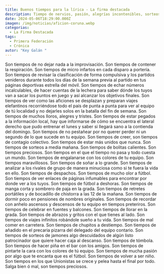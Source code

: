 ```yaml
---
title: Buenos tiempos para la lírica - La firma destacada
description: Tiempo de nervios, pasión, alegrías incontenibles, sorteos, viajes...
date: 2024-05-06T18:29:00.000Z
imagen: /img/noticias/aficion-coruna.webp
categorias:
  - La Firma Destacada
tags:
  - Primera Federación
  - Crónica
autor: "Key Galán "
---
```

Son tiempos de no dejar nada a la improvisación. Son tiempos de contener la respiración. Son tiempos de micro infartos en cada disparo a portería. Son tiempos de revisar la clasificación de forma compulsiva y los partidos venideros durante todos los días de la semana previa al partido en tus páginas deportivas estrella del móvil. Son tiempos de echar números incalculables, de hacer cuentas de la lechera para saber dónde los tuyos van a sacar los puntos en juego y así alcanzar los objetivos finales. Son tiempos de ver como las aficiones se desplazan y preparan viajes elefantinos recorriéndose todo el país de punta a punta para ver al equipo de tú localidad y no dejarles solos en la batalla del fin de semana. Son tiempos de muchos lloros, alegres y tristes. Son tiempos de estar pegados a la información local, hay que informarse de cómo se encuentra el lateral derecho que pudo entrenar el lunes y saber si llegará sano a la contienda del domingo. Son tiempos de no pestañear por no querer perder ni un segundo de lo que sucede en tu equipo. Son tiempos de creer, son tiempos de contagio colectivo. Son tiempos de estar más unidos que nunca. Son tiempos de sorteos a media mañana. Son tiempos de bolitas calientes. Son tiempos preciosos. Son tiempos en el que el tiempo no pasa y todo cuesta un mundo. Son tiempos de engalanarse con los colores de tu equipo. Son tiempos maravillosos. Son tiempos de soñar a lo grande. Son tiempos de analizar a los rivales de grupo de manera minuciosa como si te fuera la vida en ello. Son tiempos de despachos. Son tiempos de mucho olor a fútbol. Son tiempos de ver  enlaces de páginas infumables para encontrar por donde ver a los tuyos. Son tiempos de fútbol a deshoras. Son tiempos de manga corta y sombrero de paja en la grada. Son tiempos de retretes portátiles y de bocadillo de chistorra a las 12 de la mañana. Son tiempos de dormir poco en pensiones de nombres originales. Son tiempos de recordar con anhelo ascensos y descensos de tu equipo en tiempos preteriros. Son tiempos de celebrar en fuentes y  balcones. Son tiempos de llorar en la grada. Son tiempos de abrazos y gritos con el que tienes al lado. Son tiempos de viajes infinitos robándole sueño a tu vida. Son tiempos de mal comer en carretera. Son tiempos de chupitos a destiempo. Son tiempos de añadido en el precaria pizarra del delegado del equipo contario. Son tiempos de sorteos de jamones algo descuidados de algún listo patrocinador que quiere hacer caja al descanso. Son tiempos de tómbola. Son tiempos de hacer piña en el bar con los amigos. Son tiempos de pintarte la cara con los colores de tú equipo. Son tiempos de mucha pasión por algo que te encanta que es el fútbol. Son tiempos de volver a ser niño.
Son tiempos en los que Unionistas se crece y pelea hasta el final por todo. Salga bien ó mal, son tiempos preciosos.
